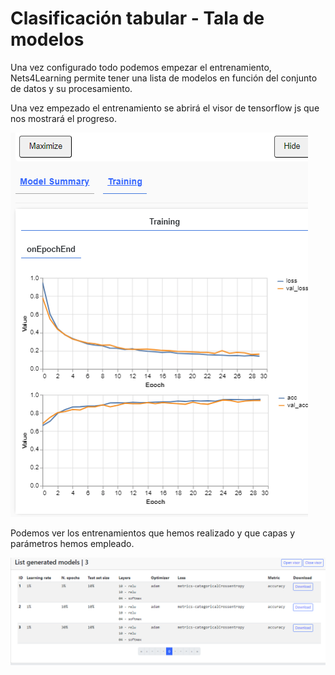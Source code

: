 # Clasificación tabular - Tala de modelos

Una vez configurado todo podemos empezar el entrenamiento, Nets4Learning permite tener una lista de modelos en función del conjunto de datos y su procesamiento.

Una vez empezado el entrenamiento se abrirá el visor de tensorflow js que nos mostrará el progreso.

![05-visor-training.png {server}](../images/00-tabular-classification/05-visor-training.png)

Podemos ver los entrenamientos que hemos realizado y que capas y parámetros hemos empleado.

![05-table-models.png {server}](../images/00-tabular-classification/05-table-models.png)